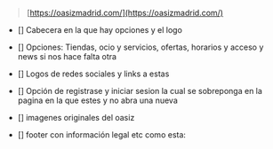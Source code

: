 > [https://oasizmadrid.com/](https://oasizmadrid.com/)

- [] Cabecera en la que hay opciones y el logo

- [] Opciones: Tiendas, ocio y servicios, ofertas, horarios y acceso y news si nos hace falta otra 

- [] Logos de redes sociales y links a estas

- [] Opción de registrase y iniciar sesion la cual se sobreponga en la pagina en la que estes y no abra una nueva

- [] imagenes originales del oasiz 

- [] footer con información legal etc como esta:
